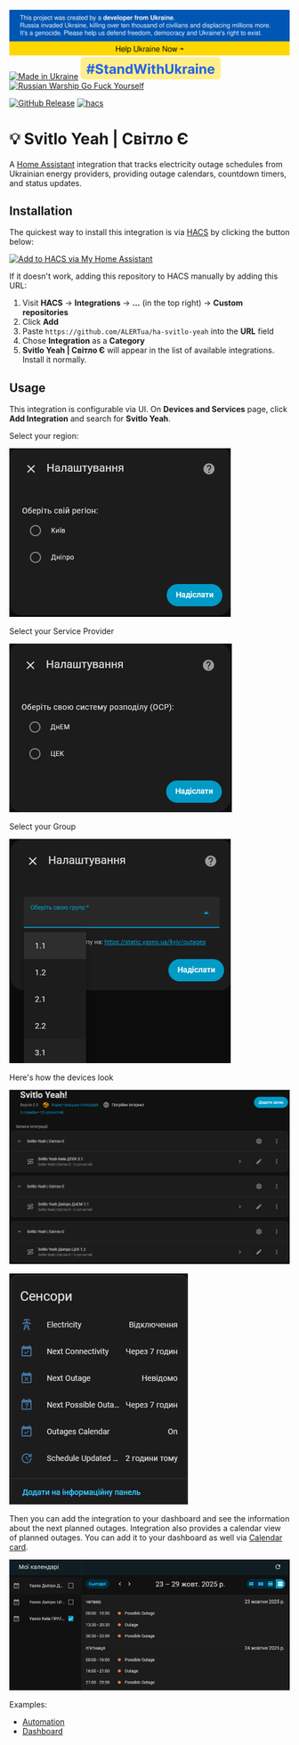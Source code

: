 [![Stand With Ukraine](https://raw.githubusercontent.com/vshymanskyy/StandWithUkraine/main/banner-direct-single.svg)](https://stand-with-ukraine.pp.ua)
[![Made in Ukraine](https://img.shields.io/badge/made_in-Ukraine-ffd700.svg?labelColor=0057b7)](https://stand-with-ukraine.pp.ua)
[![Stand With Ukraine](https://raw.githubusercontent.com/vshymanskyy/StandWithUkraine/main/badges/StandWithUkraine.svg)](https://stand-with-ukraine.pp.ua)
[![Russian Warship Go Fuck Yourself](https://raw.githubusercontent.com/vshymanskyy/StandWithUkraine/main/badges/RussianWarship.svg)](https://stand-with-ukraine.pp.ua)

[![GitHub Release][gh-release-image]][gh-release-url]
[![hacs][hacs-image]][hacs-url]

# 💡 Svitlo Yeah | Світло Є

A [Home Assistant][home-assistant] integration that tracks electricity outage schedules from Ukrainian energy providers, providing outage calendars, countdown timers, and status updates.


## Installation

The quickest way to install this integration is via [HACS][hacs-url] by clicking the button below:

[![Add to HACS via My Home Assistant][hacs-install-image]][hasc-install-url]

If it doesn't work, adding this repository to HACS manually by adding this URL:

1. Visit **HACS** → **Integrations** → **...** (in the top right) → **Custom repositories**
2. Click **Add**
3. Paste `https://github.com/ALERTua/ha-svitlo-yeah` into the **URL** field
4. Chose **Integration** as a **Category**
5. **Svitlo Yeah | Світло Є** will appear in the list of available integrations. Install it normally.

## Usage

This integration is configurable via UI. On **Devices and Services** page, click **Add Integration** and search for **Svitlo Yeah**.

Select your region:

![Region Selection](/media/1_region.png)

Select your Service Provider

![Service Provider Selection](/media/2_provider.png)

Select your Group

![Group Selection](/media/3_group.png)

Here's how the devices look

![Devices page](/media/4_devices.png)

![Device page](/media/5_device.png)

Then you can add the integration to your dashboard and see the information about the next planned outages.
Integration also provides a calendar view of planned outages. You can add it to your dashboard as well via [Calendar card][calendar-card].

![Calendars view](/media/6_calendars.png)

Examples:

- [Automation](/examples/automation.yaml)
- [Dashboard](/examples/dashboard.yaml)


<!-- Badges -->

[gh-release-url]: https://github.com/ALERTua/ha-svitlo-yeah/releases/latest
[gh-release-image]: https://img.shields.io/github/v/release/ALERTua/ha-svitlo-yeah?style=flat-square
[gh-downloads-url]: https://github.com/ALERTua/ha-svitlo-yeah/releases
[hacs-url]: https://github.com/hacs/integration
[hacs-image]: https://img.shields.io/badge/hacs-default-orange.svg?style=flat-square

<!-- References -->

[home-assistant]: https://www.home-assistant.io/
[hasc-install-url]: https://my.home-assistant.io/redirect/hacs_repository/?owner=ALERTua&repository=ha-svitlo-yeah&category=integration
[hacs-install-image]: https://my.home-assistant.io/badges/hacs_repository.svg
[calendar-card]: https://www.home-assistant.io/dashboards/calendar/
